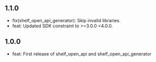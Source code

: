 ## 1.1.0
- fix(shelf_open_api_generator): Skip invalid libraries.
- feat: Updated SDK constraint to >=3.0.0 <4.0.0.

## 1.0.0
- feat: First release of shelf_open_api and shelf_open_api_generator
